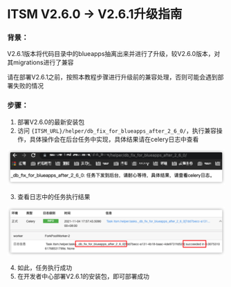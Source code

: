 # ITSM V2.6.0 -> V2.6.1升级指南

### 背景：

V2.6.1版本将代码目录中的blueapps抽离出来并进行了升级，较V2.6.0版本，对其migrations进行了兼容

请在部署V2.6.1之前，按照本教程步骤进行升级前的兼容处理，否则可能会遇到部署失败的情况



### 步骤：

1. 部署V2.6.0的最新安装包
2. 访问 `{ITSM_URL}/helper/db_fix_for_blueapps_after_2_6_0/`，执行兼容操作，具体操作会在后台任务中实现，具体结果请在celery日志中查看

![image](docs/resource/img/V2_6_0_to_V2_6_1_upgrade_guide_01.png)

3. 查看日志中的任务执行结果

![image](docs/resource/img/V2_6_0_to_V2_6_1_upgrade_guide_02.png)

4. 如此，任务执行成功
5. 在开发者中心部署V2.6.1的安装包，即可部署成功
